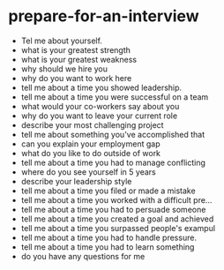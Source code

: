 # prepare-for-an-interview

* Tel me about yourself.
* what is your greatest strength
* what is your greatest weakness
* why should we hire you
* why do you want to work here
* tell me about a time you showed leadership.
* tell me about a time you were successful on a team
* what would your co-workers say about you
* why do you want to leave your current role
* describe your most challenging project
* tell me about something you've accomplished that
* can you explain your employment gap
* what do you like to do outside of work
* tell me about a time you had to manage conflicting
* where do you see yourself in 5 years
* describe your leadership style
* tell me about a time you filed or made a mistake
* tell me about a time you worked with a difficult pre...
* tell me about a time you had to persuade someone
* tell me about a time you created a goal and achieved
* tell me about a time you surpassed people's exampul
* tell me about a time you had to handle pressure.
* tell me about a time you had to learn something 
* do you have any questions for me
